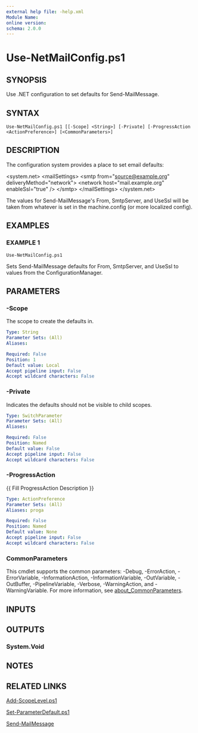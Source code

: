 ```yaml
---
external help file: -help.xml
Module Name:
online version:
schema: 2.0.0
---
```


# Use-NetMailConfig.ps1

## SYNOPSIS
Use .NET configuration to set defaults for Send-MailMessage.

## SYNTAX

```
Use-NetMailConfig.ps1 [[-Scope] <String>] [-Private] [-ProgressAction <ActionPreference>] [<CommonParameters>]
```

## DESCRIPTION
The configuration system provides a place to set email defaults:

\<system.net\>
  \<mailSettings\>
    \<smtp from="source@example.org" deliveryMethod="network"\>
      \<network host="mail.example.org" enableSsl="true" /\>
    \</smtp\>
  \</mailSettings\>
\</system.net\>

The values for Send-MailMessage's From, SmtpServer, and UseSsl will be
taken from whatever is set in the machine.config (or more localized config).

## EXAMPLES

### EXAMPLE 1
```
Use-NetMailConfig.ps1
```

Sets Send-MailMessage defaults for From, SmtpServer, and UseSsl to
values from the ConfigurationManager.

## PARAMETERS

### -Scope
The scope to create the defaults in.

```yaml
Type: String
Parameter Sets: (All)
Aliases:

Required: False
Position: 1
Default value: Local
Accept pipeline input: False
Accept wildcard characters: False
```

### -Private
Indicates the defaults should not be visible to child scopes.

```yaml
Type: SwitchParameter
Parameter Sets: (All)
Aliases:

Required: False
Position: Named
Default value: False
Accept pipeline input: False
Accept wildcard characters: False
```

### -ProgressAction
{{ Fill ProgressAction Description }}

```yaml
Type: ActionPreference
Parameter Sets: (All)
Aliases: proga

Required: False
Position: Named
Default value: None
Accept pipeline input: False
Accept wildcard characters: False
```

### CommonParameters
This cmdlet supports the common parameters: -Debug, -ErrorAction, -ErrorVariable, -InformationAction, -InformationVariable, -OutVariable, -OutBuffer, -PipelineVariable, -Verbose, -WarningAction, and -WarningVariable. For more information, see [about_CommonParameters](http://go.microsoft.com/fwlink/?LinkID=113216).

## INPUTS

## OUTPUTS

### System.Void
## NOTES

## RELATED LINKS

[Add-ScopeLevel.ps1]()

[Set-ParameterDefault.ps1]()

[Send-MailMessage]()

